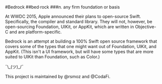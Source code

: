 #Bedrock
##bed·rock
###*n.* any firm foundation or basis

At WWDC 2015, Apple announced their plans to open-source Swift. Specifically, the compiler and standard library. They will not, however, be open-sourcing Foundation, UIKit, or AppKit, which are written in Objective-C and are platform-specific.

Bedrock is an attempt at building a 100% Swift open source framework that covers some of the types that one might want out of Foundation, UIKit, and AppKit. (This isn't a UI framework, but will have some types that are more suited to UIKit than Foundation, such as Color.)

¯\\_(ツ)\_/¯


This project is maintained by @rsmoz and @CodaFi.
